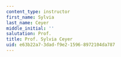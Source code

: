 ```yaml
---
content_type: instructor
first_name: Sylvia
last_name: Ceyer
middle_initial: ''
salutation: Prof.
title: Prof. Sylvia Ceyer
uid: e63b22a7-3dad-f9e2-1596-8972104da787
---
```

